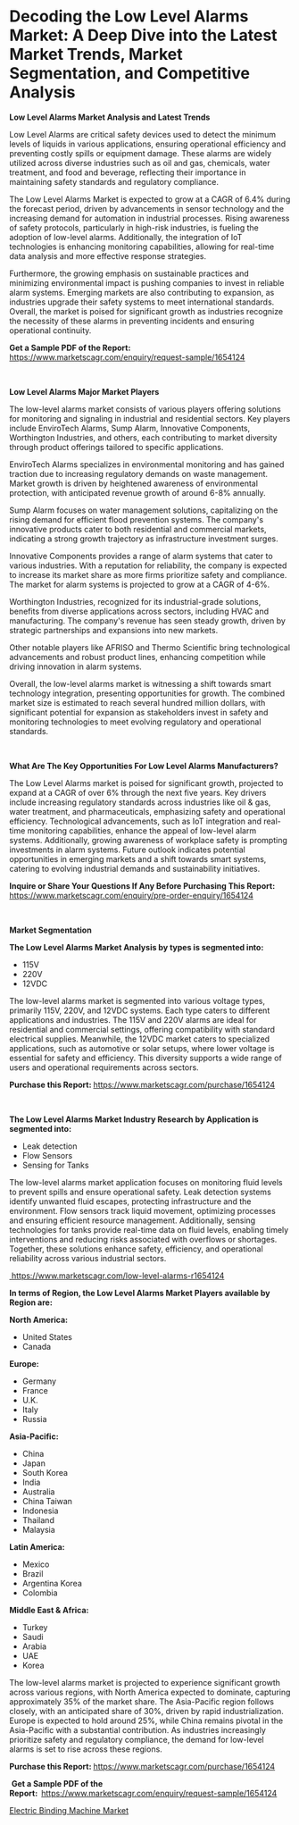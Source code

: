 <p><h1>Decoding the Low Level Alarms Market: A Deep Dive into the Latest Market Trends, Market Segmentation, and Competitive Analysis</h1></p><p><strong>Low Level Alarms Market Analysis and Latest Trends</strong></p>
<p><p>Low Level Alarms are critical safety devices used to detect the minimum levels of liquids in various applications, ensuring operational efficiency and preventing costly spills or equipment damage. These alarms are widely utilized across diverse industries such as oil and gas, chemicals, water treatment, and food and beverage, reflecting their importance in maintaining safety standards and regulatory compliance.</p><p>The Low Level Alarms Market is expected to grow at a CAGR of 6.4% during the forecast period, driven by advancements in sensor technology and the increasing demand for automation in industrial processes. Rising awareness of safety protocols, particularly in high-risk industries, is fueling the adoption of low-level alarms. Additionally, the integration of IoT technologies is enhancing monitoring capabilities, allowing for real-time data analysis and more effective response strategies. </p><p>Furthermore, the growing emphasis on sustainable practices and minimizing environmental impact is pushing companies to invest in reliable alarm systems. Emerging markets are also contributing to expansion, as industries upgrade their safety systems to meet international standards. Overall, the market is poised for significant growth as industries recognize the necessity of these alarms in preventing incidents and ensuring operational continuity.</p></p>
<p><strong>Get a Sample PDF of the Report:&nbsp;</strong> <a href="https://www.marketscagr.com/enquiry/request-sample/1654124?utm_campaign=2003&utm_medium=2&utm_source=Github&utm_content=ia&utm_term=22022025&utm_id=low-level-alarms">https://www.marketscagr.com/enquiry/request-sample/1654124</a></p>
<p>&nbsp;</p>
<p><strong>Low Level Alarms Major Market Players</strong></p>
<p><p>The low-level alarms market consists of various players offering solutions for monitoring and signaling in industrial and residential sectors. Key players include EnviroTech Alarms, Sump Alarm, Innovative Components, Worthington Industries, and others, each contributing to market diversity through product offerings tailored to specific applications.</p><p>EnviroTech Alarms specializes in environmental monitoring and has gained traction due to increasing regulatory demands on waste management. Market growth is driven by heightened awareness of environmental protection, with anticipated revenue growth of around 6-8% annually.</p><p>Sump Alarm focuses on water management solutions, capitalizing on the rising demand for efficient flood prevention systems. The company's innovative products cater to both residential and commercial markets, indicating a strong growth trajectory as infrastructure investment surges.</p><p>Innovative Components provides a range of alarm systems that cater to various industries. With a reputation for reliability, the company is expected to increase its market share as more firms prioritize safety and compliance. The market for alarm systems is projected to grow at a CAGR of 4-6%.</p><p>Worthington Industries, recognized for its industrial-grade solutions, benefits from diverse applications across sectors, including HVAC and manufacturing. The company's revenue has seen steady growth, driven by strategic partnerships and expansions into new markets.</p><p>Other notable players like AFRISO and Thermo Scientific bring technological advancements and robust product lines, enhancing competition while driving innovation in alarm systems.</p><p>Overall, the low-level alarms market is witnessing a shift towards smart technology integration, presenting opportunities for growth. The combined market size is estimated to reach several hundred million dollars, with significant potential for expansion as stakeholders invest in safety and monitoring technologies to meet evolving regulatory and operational standards.</p></p>
<p>&nbsp;</p>
<p><strong>What Are The Key Opportunities For Low Level Alarms Manufacturers?</strong></p>
<p><p>The Low Level Alarms market is poised for significant growth, projected to expand at a CAGR of over 6% through the next five years. Key drivers include increasing regulatory standards across industries like oil & gas, water treatment, and pharmaceuticals, emphasizing safety and operational efficiency. Technological advancements, such as IoT integration and real-time monitoring capabilities, enhance the appeal of low-level alarm systems. Additionally, growing awareness of workplace safety is prompting investments in alarm systems. Future outlook indicates potential opportunities in emerging markets and a shift towards smart systems, catering to evolving industrial demands and sustainability initiatives.</p></p>
<p><strong>Inquire or Share Your Questions If Any Before Purchasing This Report:</strong> <a href="https://www.marketscagr.com/enquiry/pre-order-enquiry/1654124?utm_campaign=2003&utm_medium=2&utm_source=Github&utm_content=ia&utm_term=22022025&utm_id=low-level-alarms">https://www.marketscagr.com/enquiry/pre-order-enquiry/1654124</a></p>
<p>&nbsp;</p>
<p><strong>Market Segmentation</strong></p>
<p><strong>The Low Level Alarms Market Analysis by types is segmented into:</strong></p>
<p><ul><li>115V</li><li>220V</li><li>12VDC</li></ul></p>
<p><p>The low-level alarms market is segmented into various voltage types, primarily 115V, 220V, and 12VDC systems. Each type caters to different applications and industries. The 115V and 220V alarms are ideal for residential and commercial settings, offering compatibility with standard electrical supplies. Meanwhile, the 12VDC market caters to specialized applications, such as automotive or solar setups, where lower voltage is essential for safety and efficiency. This diversity supports a wide range of users and operational requirements across sectors.</p></p>
<p><strong>Purchase this Report:&nbsp;</strong><a href="https://www.marketscagr.com/purchase/1654124?utm_campaign=2003&utm_medium=2&utm_source=Github&utm_content=ia&utm_term=22022025&utm_id=low-level-alarms">https://www.marketscagr.com/purchase/1654124</a></p>
<p>&nbsp;</p>
<p><strong>The Low Level Alarms Market Industry Research by Application is segmented into:</strong></p>
<p><ul><li>Leak detection</li><li>Flow Sensors</li><li>Sensing for Tanks</li></ul></p>
<p><p>The low-level alarms market application focuses on monitoring fluid levels to prevent spills and ensure operational safety. Leak detection systems identify unwanted fluid escapes, protecting infrastructure and the environment. Flow sensors track liquid movement, optimizing processes and ensuring efficient resource management. Additionally, sensing technologies for tanks provide real-time data on fluid levels, enabling timely interventions and reducing risks associated with overflows or shortages. Together, these solutions enhance safety, efficiency, and operational reliability across various industrial sectors.</p></p>
<p><a href="https://www.marketscagr.com/low-level-alarms-r1654124?utm_campaign=2003&utm_medium=2&utm_source=Github&utm_content=ia&utm_term=22022025&utm_id=low-level-alarms">&nbsp;https://www.marketscagr.com/low-level-alarms-r1654124</a></p>
<p><strong>In terms of Region, the Low Level Alarms Market Players available by Region are:</strong></p>
<p>
    <p> <strong> North America: </strong>
        <ul>
            <li>United States</li>
            <li>Canada</li>
        </ul>
        </p> 
    <p> <strong> Europe: </strong>
        <ul>
            <li>Germany</li>
            <li>France</li>
            <li>U.K.</li>
            <li>Italy</li>
            <li>Russia</li>
        </ul>
        </p> 
    <p> <strong> Asia-Pacific: </strong>
        <ul>
            <li>China</li>
            <li>Japan</li>
            <li>South Korea</li>
            <li>India</li>
            <li>Australia</li>
            <li>China Taiwan</li>
            <li>Indonesia</li>
            <li>Thailand</li>
            <li>Malaysia</li>
        </ul>
        </p> 
    <p> <strong> Latin America: </strong>
        <ul>
            <li>Mexico</li>
            <li>Brazil</li>
            <li>Argentina Korea</li>
            <li>Colombia</li>
        </ul>
        </p> 
    <p> <strong> Middle East & Africa: </strong>
        <ul>
            <li>Turkey</li>
            <li>Saudi</li>
            <li>Arabia</li>
            <li>UAE</li>
            <li>Korea</li>
        </ul>
    </p>
    </p>
<p><p>The low-level alarms market is projected to experience significant growth across various regions, with North America expected to dominate, capturing approximately 35% of the market share. The Asia-Pacific region follows closely, with an anticipated share of 30%, driven by rapid industrialization. Europe is expected to hold around 25%, while China remains pivotal in the Asia-Pacific with a substantial contribution. As industries increasingly prioritize safety and regulatory compliance, the demand for low-level alarms is set to rise across these regions.</p></p>
<p><strong>Purchase this Report: </strong><a href="https://www.marketscagr.com/purchase/1654124?utm_campaign=2003&utm_medium=2&utm_source=Github&utm_content=ia&utm_term=22022025&utm_id=low-level-alarms">https://www.marketscagr.com/purchase/1654124</a></p>
<p>&nbsp;<strong>Get a Sample PDF of the Report:&nbsp;&nbsp;</strong><a href="https://www.marketscagr.com/enquiry/request-sample/1654124?utm_campaign=2003&utm_medium=2&utm_source=Github&utm_content=ia&utm_term=22022025&utm_id=low-level-alarms">https://www.marketscagr.com/enquiry/request-sample/1654124</a></p>
<p><strong></strong></p>
<p><p><a href="https://github.com/mauripalmi/Market-Research-Report-List-6/blob/main/electric-binding-machine-market.md?utm_campaign=2003&utm_medium=2&utm_source=Github&utm_content=ia&utm_term=22022025&utm_id=low-level-alarms">Electric Binding Machine Market</a></p></p>